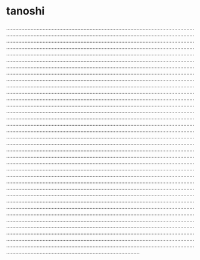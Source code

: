 # tanoshi

............................................................................................................................................................................................................................................................................................................................................................................................................................................................................................................................................................................................................................................................................................................................................................................................................................................................................................................................................................................................................................................................................................................................................................................................................................................................................................................................................................................................................................................................................................................................................................................................................................................................................................................................................................................................................................................................................................................................................................................................................................................................................................................................................................................................................................................................................................................................................................................................................................................................................................................................................................................................................................................................................................................................................................................................................................................................................................................................................................................................................................................................................................................................................................................................................................................................................................................................................................................................................................................................................................................................................................................................................................................................................................................................................................................................................................................................................................................................................................................................................................................................................................................................................................................................................................................................................................................................................................................................................................................................................................................................................................................................................